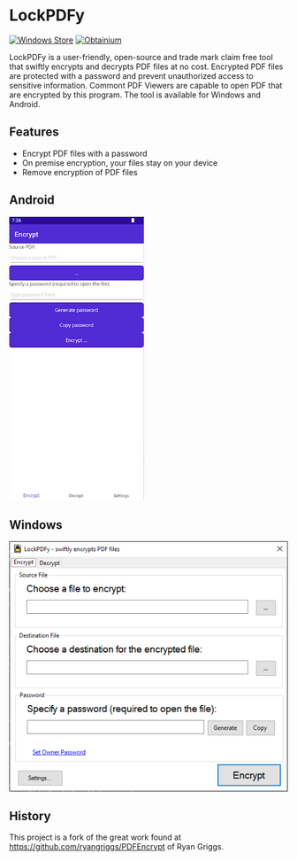 # LockPDFy

[![Windows Store](https://img.shields.io/badge/Windows%20Store-LockPDFy-green?style=flat&logo=windows&link=https://www.microsoft.com/store/productId/9NC5KPZM2ZRM)](https://www.microsoft.com/store/productId/9NC5KPZM2ZRM) [![Obtainium](https://img.shields.io/badge/Obtainium%20Store-LockPDFy-green?style=flat&logo=android)](https://intradeus.github.io/http-protocol-redirector?r=obtainium://github.com/stesee/PDFEncrypt)

LockPDFy is a user-friendly, open-source and trade mark claim free tool that swiftly encrypts and decrypts PDF files at no cost. Encrypted PDF files are protected with a password and prevent unauthorized access to sensitive information. Commont PDF Viewers are capable to open PDF that are encrypted by this program. The tool is available for Windows and Android.

## Features

- Encrypt PDF files with a password
- On premise encryption, your files stay on your device
- Remove encryption of PDF files

## Android

![Screenshot](./Documentation/LockPDFy%20Screenshot%20Android.png "Screenshot")

## Windows

![Screenshot](./Documentation/LockPDFy%20Screenshot%20Windows.png "Screenshot")

## History

This project is a fork of the great work found at https://github.com/ryangriggs/PDFEncrypt of Ryan Griggs.

